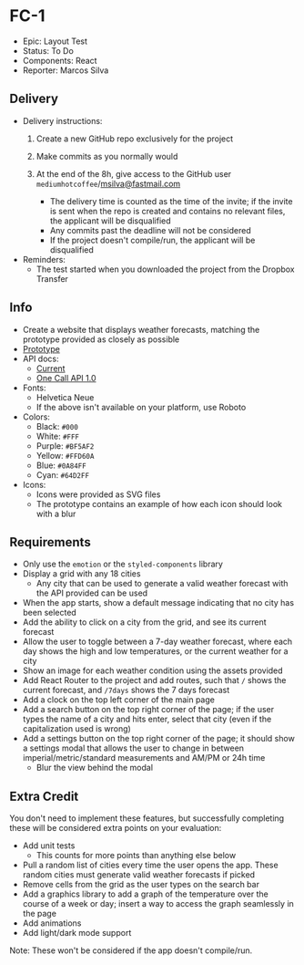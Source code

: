 # FC-1

- Epic: Layout Test
- Status: To Do
- Components: React
- Reporter: Marcos Silva

## Delivery

- Delivery instructions:
    1. Create a new GitHub repo exclusively for the project
    2. Make commits as you normally would
    
    3. At the end of the 8h, give access to the GitHub user `mediumhotcoffee`/msilva@fastmail.com

        - The delivery time is counted as the time of the invite; if the invite is sent when the repo is created and contains no relevant files, the applicant will be disqualified
        - Any commits past the deadline will not be considered
        - If the project doesn't compile/run, the applicant will be disqualified
- Reminders:
    - The test started when you downloaded the project from the Dropbox Transfer

## Info

- Create a website that displays weather forecasts, matching the prototype provided as closely as possible
- [Prototype](https://sketch.com/s/f9bf9720-2dd1-4d4c-b508-52c77dd20e34)
- API docs:
	- [Current](https://openweathermap.org/current)
	- [One Call API 1.0](https://openweathermap.org/api/one-call-api)
- Fonts:
	- Helvetica Neue
    - If the above isn't available on your platform, use Roboto
- Colors:
    - Black: `#000`
    - White: `#FFF`
    - Purple: `#BF5AF2`
    - Yellow: `#FFD60A`
    - Blue: `#0A84FF`
    - Cyan: `#64D2FF`
- Icons:
	- Icons were provided as SVG files
	- The prototype contains an example of how each icon should look with a blur

## Requirements

- Only use the `emotion` or the `styled-components` library
- Display a grid with any 18 cities
	- Any city that can be used to generate a valid weather forecast with the API provided can be used
- When the app starts, show a default message indicating that no city has been selected
- Add the ability to click on a city from the grid, and see its current forecast
- Allow the user to toggle between a 7-day weather forecast, where each day shows the high and low temperatures, or the current weather for a city
- Show an image for each weather condition using the assets provided
- Add React Router to the project and add routes, such that `/` shows the current forecast, and `/7days` shows the 7 days forecast
- Add a clock on the top left corner of the main page
- Add a search button on the top right corner of the page; if the user types the name of a city and hits enter, select that city (even if the capitalization used is wrong)
- Add a settings button on the top right corner of the page; it should show a settings modal that allows the user to change in between imperial/metric/standard measurements and AM/PM or 24h time
	- Blur the view behind the modal

## Extra Credit

You don't need to implement these features, but successfully completing these will be considered extra points on your evaluation:

- Add unit tests
	- This counts for more points than anything else below
- Pull a random list of cities every time the user opens the app. These random cities must generate valid weather forecasts if picked
- Remove cells from the grid as the user types on the search bar
- Add a graphics library to add a graph of the temperature over the course of a week or day; insert a way to access the graph seamlessly in the page
- Add animations
- Add light/dark mode support

Note: These won't be considered if the app doesn't compile/run.